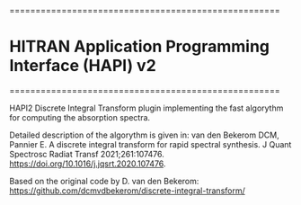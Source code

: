 ====================================================
# HITRAN Application Programming Interface (HAPI) v2
====================================================

HAPI2 Discrete Integral Transform plugin implementing the 
fast algorythm for computing the absorption spectra.

Detailed description of the algorythm is given in:
van den Bekerom DCM, Pannier E. A discrete integral transform for rapid spectral synthesis. 
J Quant Spectrosc Radiat Transf 2021;261:107476. https://doi.org/10.1016/j.jqsrt.2020.107476.

Based on the original code by D. van den Bekerom:
https://github.com/dcmvdbekerom/discrete-integral-transform/
